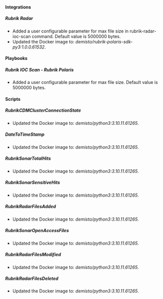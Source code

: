 
#### Integrations

##### Rubrik Radar

- Added a user configurable parameter for max file size in rubrik-radar-ioc-scan command. Default value is 5000000 bytes.
- Updated the Docker image to: *demisto/rubrik-polaris-sdk-py3:1.0.0.61532*.

#### Playbooks

##### Rubrik IOC Scan - Rubrik Polaris

- Added a user configurable parameter for max file size. Default value is 5000000 bytes.

#### Scripts

##### RubrikCDMClusterConnectionState

- Updated the Docker image to: *demisto/python3:3.10.11.61265*.

##### DateToTimeStamp

- Updated the Docker image to: *demisto/python3:3.10.11.61265*.

##### RubrikSonarTotalHits

- Updated the Docker image to: *demisto/python3:3.10.11.61265*.

##### RubrikSonarSensitiveHits

- Updated the Docker image to: *demisto/python3:3.10.11.61265*.

##### RubrikRadarFilesAdded

- Updated the Docker image to: *demisto/python3:3.10.11.61265*.

##### RubrikSonarOpenAccessFiles

- Updated the Docker image to: *demisto/python3:3.10.11.61265*.

##### RubrikRadarFilesModified

- Updated the Docker image to: *demisto/python3:3.10.11.61265*.

##### RubrikRadarFilesDeleted

- Updated the Docker image to: *demisto/python3:3.10.11.61265*.
